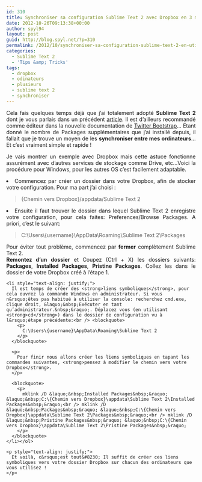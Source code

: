 ```yaml
---
id: 310
title: Synchroniser sa configuration Sublime Text 2 avec Dropbox en 3 minutes
date: 2012-10-26T09:13:38+00:00
author: spyl94
layout: post
guid: http://blog.spyl.net/?p=310
permalink: /2012/10/synchroniser-sa-configuration-sublime-text-2-en-utilisant-dropbox-en-3-minutes/
categories:
  - Sublime Text 2
  - 'Tips &amp; Tricks'
tags:
  - dropbox
  - odinateurs
  - plusieurs
  - sublime text 2
  - synchroniser
---
```

<p style="text-align: justify;">
  Cela fais quelques temps déjà que j&rsquo;ai totalement adopté <strong>Sublime Text 2</strong> dont je vous parlais dans un précédent <a href="http://blog.spyl.net/2012/07/optez-pour-sublime-text-2/">article</a>. Il est d&rsquo;ailleurs recommandé comme éditeur dans la nouvelle documentation de <a href="http://twitter.github.com/bootstrap/getting-started.html">Twitter Bootstrap</a>&#8230; Etant donné le nombre de Packages supplémentaires que j&rsquo;ai installé depuis, il fallait que je trouve un moyen de les <strong>synchroniser entre mes ordinateurs</strong>&#8230; Et c&rsquo;est vraiment simple et rapide !
</p>

<p style="text-align: justify;">
  Je vais montrer un exemple avec Dropbox mais cette astuce fonctionne assurément avec d&rsquo;autres services de stockage comme Drive, etc&#8230;Voici la procédure pour Windows, pour les autres OS c&rsquo;est facilement adaptable.
</p>

<li style="text-align: justify;">
  Commencez par créer un dossier dans votre Dropbox, afin de stocker votre configuration. Pour ma part j&rsquo;ai choisi :<br /> <blockquote>
    <p>
      {Chemin vers Dropbox}/appdata/Sublime Text 2
    </p>
  </blockquote>
</li>

<li style="text-align: justify;">
  Ensuite il faut trouver le dossier dans lequel Sublime Text 2 enregistre votre configuration, pour cela faites: Preferences/Browse Packages. A priori, c&rsquo;est le suivant:<br /> <blockquote>
    <p>
      C:\Users\{username}\AppData\Roaming\Sublime Text 2\Packages
    </p>
  </blockquote>
  
  <p>
    Pour éviter tout problème, commencez par <strong>fermer</strong> complètement Sublime Text 2.<br /> <strong>Remontez d&rsquo;un dossier</strong> et Coupez (Ctrl + X) les dossiers suivants: <strong>Packages</strong>, <strong>Installed Packages</strong>, <strong>Pristine Packages</strong>. Collez les dans le dossier de votre Dropbox créé à l&rsquo;étape 1.</li> 
    
    <li style="text-align: justify;">
      Il est temps de créer des <strong>liens symboliques</strong>, pour cela ouvrez la commande Windows en administrateur. Si vous n&rsquo;êtes pas habitué à utiliser la console: recherchez cmd.exe, clique droit, &laquo;&nbsp;Exécuter en tant qu’administrateur.&nbsp;&raquo;. Déplacez vous (en utilisant <strong>cd</strong>) dans le dossier de configuration vu à l&rsquo;étape précédente:<br /> <blockquote>
        <p>
          C:\Users\{username}\AppData\Roaming\Sublime Text 2
        </p>
      </blockquote>
      
      <p>
        Pour finir nous allons créer les liens symboliques en tapant les commandes suivantes, <strong>pensez à modifier le chemin vers votre Dropbox</strong>.
      </p>
      
      <blockquote>
        <p>
          mklink /D &laquo;&nbsp;Installed Packages&nbsp;&raquo; &laquo;&nbsp;C:\{Chemin vers Dropbox}\appdata\Sublime Text 2\Installed Packages&nbsp;&raquo;<br /> mklink /D &laquo;&nbsp;Packages&nbsp;&raquo; &laquo;&nbsp;C:\{Chemin vers Dropbox}\appdata\Sublime Text 2\Packages&nbsp;&raquo;<br /> mklink /D &laquo;&nbsp;Pristine Packages&nbsp;&raquo; &laquo;&nbsp;C:\{Chemin vers Dropbox}\appdata\Sublime Text 2\Pristine Packages&nbsp;&raquo;
        </p>
      </blockquote>
    </li></ol> 
    
    <p style="text-align: justify;">
      Et voilà, c&rsquo;est tout&#8230; Il suffit de créer ces liens symboliques vers votre dossier Dropbox sur chacun des ordinateurs que vous utilisez !
    </p>